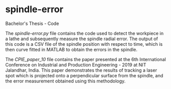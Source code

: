 # spindle-error
Bachelor's Thesis - Code

The _spindle-error.py_ file contains the code used to detect the workpiece in a lathe and subsequently measure the spindle radial error. The output of this code is a CSV file of the spindle position with respect to time, which is then curve fitted in MATLAB to obtain the errors in the spindle.

The _CPIE_paper_10_ file contains the paper presented at the 6th International Conference on Industrial and Production Engineering - 2019 at NIT Jalandhar, India. This paper demonstrates the results of tracking a laser spot which is projected onto a perpendicular surface from the spindle, and the error measurement obtained using this methodology.
